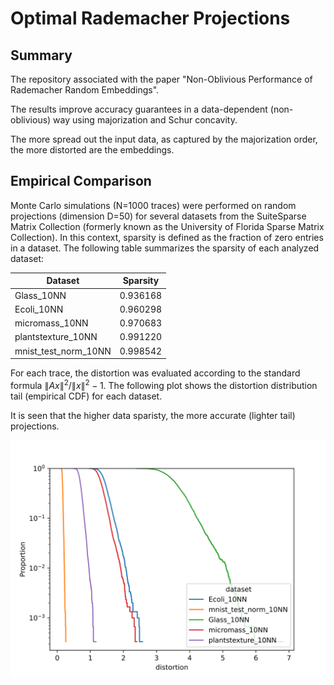 # Optimal Rademacher Projections

## Summary

The repository associated with the paper "Non-Oblivious Performance of Rademacher Random Embeddings".

The results improve accuracy guarantees in a data-dependent (non-oblivious) way using majorization and Schur concavity.

The more spread out the input data, as captured by the majorization order, the more distorted are the embeddings.

## Empirical Comparison

Monte Carlo simulations (N=1000 traces) were performed on random projections (dimension D=50) for several datasets from the SuiteSparse Matrix Collection (formerly known as the University of Florida Sparse Matrix Collection). In this context, sparsity is defined as the fraction of zero entries in a dataset. The following table summarizes the sparsity of each analyzed dataset:

| Dataset | Sparsity |
|---------|----------|
| Glass_10NN | 0.936168 |
| Ecoli_10NN | 0.960298 |
| micromass_10NN | 0.970683 |
| plantstexture_10NN | 0.991220 |
| mnist_test_norm_10NN | 0.998542 |

For each trace, the distortion was evaluated according to the standard formula $\|A x\|^2 / \|x\|^2-1$.
The following plot shows the distortion distribution tail (empirical CDF) for each dataset. 

It is seen that the higher data sparisty, the more accurate (lighter tail) projections.

<img src="./comparison (1).svg">
